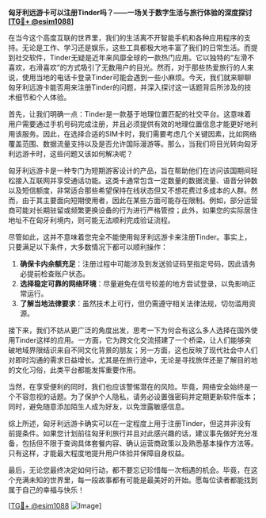 **匈牙利远游卡可以注册Tinder吗？——一场关于数字生活与旅行体验的深度探讨[[TG💪+ @esim1088](https://t.me/s/esim1088)]**

在当今这个高度互联的世界里，我们的生活离不开智能手机和各种应用程序的支持。无论是工作、学习还是娱乐，这些工具都极大地丰富了我们的日常生活。而提到社交软件，Tinder无疑是近年来风靡全球的一款热门应用。它以独特的“左滑不喜欢，右滑喜欢”的方式吸引了无数用户的目光。然而，对于那些热爱旅行的人来说，使用当地的电话卡登录Tinder可能会遇到一些小麻烦。今天，我们就来聊聊匈牙利远游卡能否用来注册Tinder的问题，并深入探讨这一话题背后所涉及的技术细节和个人体验。

首先，让我们明确一点：Tinder是一款基于地理位置匹配的社交平台。这意味着用户需要通过手机号码完成注册，并且必须提供有效的地理位置信息才能更好地利用该服务。因此，在选择合适的SIM卡时，我们需要考虑几个关键因素，比如网络覆盖范围、数据流量支持以及是否允许国际漫游等。那么，当我们将目光转向匈牙利远游卡时，这些问题又该如何解决呢？

匈牙利远游卡是一种专门为短期游客设计的产品，旨在帮助他们在访问该国期间轻松接入互联网并享受通话功能。这类卡通常包含一定数量的数据流量、语音分钟数以及短信额度，非常适合那些希望保持在线状态但又不想花费过多成本的人群。然而，由于其主要面向短期使用者，因此在某些方面可能存在限制。例如，部分运营商可能对长期驻留或频繁更换设备的行为进行严格管控；此外，如果您的实际居住地址不在匈牙利境内，则可能无法顺利完成验证流程。

尽管如此，这并不意味着您完全不能使用匈牙利远游卡来注册Tinder。事实上，只要满足以下条件，大多数情况下都可以顺利操作：

1. **确保卡内余额充足**：注册过程中可能涉及到发送验证码至指定号码，因此请务必提前检查账户状态。
2. **选择稳定可靠的网络环境**：尽量避免在信号较差的地方尝试登录，以免影响正常运行。
3. **了解当地法律要求**：虽然技术上可行，但仍需遵守相关法律法规，切勿滥用资源。

接下来，我们不妨从更广泛的角度出发，思考一下为何会有这么多人选择在国外使用Tinder这样的应用。一方面，它为跨文化交流搭建了一个桥梁，让人们能够突破地域界限结识来自不同文化背景的朋友；另一方面，这也反映了现代社会中人们对即时沟通的需求日益增长。尤其是在旅行途中，无论是寻找旅伴还是了解目的地的文化习俗，此类平台都能发挥重要作用。

当然，在享受便利的同时，我们也应该警惕潜在的风险。毕竟，网络安全始终是一个不容忽视的话题。为了保护个人隐私，请务必设置强密码并定期更新软件版本；同时，避免随意添加陌生人成为好友，以免泄露敏感信息。

综上所述，匈牙利远游卡确实可以在一定程度上用于注册Tinder，但这并非没有前提条件。如果您计划前往匈牙利旅行并且对此感兴趣的话，建议事先做好充分准备，包括但不限于查询具体套餐内容、确认运营商政策以及熟悉基本操作方法等。只有这样，才能最大程度地提升用户体验并保障自身权益。

最后，无论您最终决定如何行动，都不要忘记珍惜每一次相遇的机会。毕竟，在这个充满未知的世界里，每一段故事都有可能是最美好的开始。愿每位读者都能找到属于自己的幸福与快乐！

[[TG💪+ @esim1088](https://t.me/s/esim1088) ![Image](https://i.postimg.cc/4NQfJmqS/Snipaste-2025-05-13-00-14-12.png)]